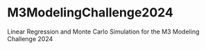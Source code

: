 # M3ModelingChallenge2024
Linear Regression and Monte Carlo Simulation for the M3 Modeling Challenge 2024
